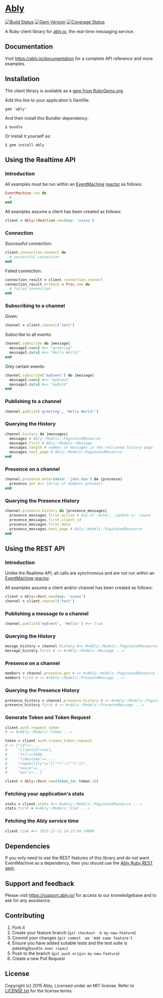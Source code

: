 # [Ably](https://ably.io)

[![Build Status](https://travis-ci.org/ably/ably-ruby.png)](https://travis-ci.org/ably/ably-ruby)
[![Gem Version](https://badge.fury.io/rb/ably.svg)](http://badge.fury.io/rb/ably)
[![Coverage Status](https://coveralls.io/repos/ably/ably-ruby/badge.svg)](https://coveralls.io/r/ably/ably-ruby)

A Ruby client library for [ably.io](https://ably.io), the real-time messaging service.

## Documentation

Visit https://ably.io/documentation for a complete API reference and more examples.

## Installation

The client library is available as a [gem from RubyGems.org](https://rubygems.org/gems/ably).

Add this line to your application's Gemfile:

    gem 'ably'

And then install this Bundler dependency:

    $ bundle

Or install it yourself as:

    $ gem install ably

## Using the Realtime API

### Introduction

All examples must be run within an [EventMachine](https://github.com/eventmachine/eventmachine) [reactor](https://github.com/eventmachine/eventmachine/wiki/General-Introduction) as follows:

```ruby
EventMachine.run do
  # ...
end
```

All examples assume a client has been created as follows:

```ruby
client = Ably::Realtime.new(key: 'xxxxx')
```

### Connection

Successful connection:

```ruby
client.connection.connect do
  # successful connection
end
```

Failed connection:

```ruby
connection_result = client.connection.connect
connection_result.errback = Proc.new do
  # failed connection
end
```

### Subscribing to a channel

Given:

```ruby
channel = client.channel('test')
```

Subscribe to all events:

```ruby
channel.subscribe do |message|
  message[:name] #=> "greeting"
  message[:data] #=> "Hello World!"
end
```

Only certain events:

```ruby
channel.subscribe('myEvent') do |message|
  message[:name] #=> "myEvent"
  message[:data] #=> "myData"
end
```

### Publishing to a channel

```ruby
channel.publish('greeting', 'Hello World!')
```

### Querying the History

```ruby
channel.history do |messages|
  messages # Ably::Models::PaginatedResource
  messages.first # Ably::Models::Message
  messages.length # number of messages in the retrieved history page
  messages.next_page # Ably::Models::PaginatedResource
end
```

### Presence on a channel

```ruby
channel.presence.enter(data: 'john.doe') do |presence|
  presence.get #=> [Array of members present]
end
```

### Querying the Presence History

```ruby
channel.presence.history do |presence_messages|
  presence_messages.first.action # Any of :enter, :update or :leave
  presence_messages.first.client_id
  presence_messages.first.data
  presence_messages.next_page # Ably::Models::PaginatedResource
end
```

## Using the REST API

### Introduction

Unlike the Realtime API, all calls are synchronous and are not run within an [EventMachine](https://github.com/eventmachine/eventmachine) [reactor](https://github.com/eventmachine/eventmachine/wiki/General-Introduction).

All examples assume a client and/or channel has been created as follows:

```ruby
client = Ably::Rest.new(key: 'xxxxx')
channel = client.channel('test')
```

### Publishing a message to a channel

```ruby
channel.publish('myEvent', 'Hello!') #=> true
```

### Querying the History

```ruby
mesage_history = channel.history #=> #<Ably::Models::PaginatedResource ...>
message_history.first # => #<Ably::Models::Message ...>
```

### Presence on a channel

```ruby
members = channel.presence.get # => #<Ably::Models::PaginatedResource ...>
members.first # => #<Ably::Models::PresenceMessage ...>
```

### Querying the Presence History

```ruby
presence_history = channel.presence.history # => #<Ably::Models::PaginatedResource ...>
presence_history.first # => #<Ably::Models::PresenceMessage ...>
```

### Generate Token and Token Request

```ruby
client.auth.request_token
# => #<Ably::Models::Token ...>

token = client.auth.create_token_request
# => {"id"=>...,
#     "clientId"=>nil,
#     "ttl"=>3600,
#     "timestamp"=>...,
#     "capability"=>"{\"*\":[\"*\"]}",
#     "nonce"=>...,
#     "mac"=>...}

client = Ably::Rest.new(token_id: token.id)
```

### Fetching your application's stats

```ruby
stats = client.stats #=> #<Ably::Models::PaginatedResource ...>
stats.first = #<Ably::Models::Stat ...>
```

### Fetching the Ably service time

```ruby
client.time #=> 2013-12-12 14:23:34 +0000
```

## Dependencies

If you only need to use the REST features of this library and do not want EventMachine as a dependency, then you should use the [Ably Ruby REST gem](https://rubygems.org/gems/ably-rest).

## Support and feedback

Please visit https://support.ably.io/ for access to our knowledgebase and to ask for any assistance.

## Contributing

1. Fork it
2. Create your feature branch (`git checkout -b my-new-feature`)
3. Commit your changes (`git commit -am 'Add some feature'`)
4. Ensure you have added suitable tests and the test suite is passing(`bundle exec rspec`)
4. Push to the branch (`git push origin my-new-feature`)
5. Create a new Pull Request

## License

Copyright (c) 2015 Ably, Licensed under an MIT license.  Refer to [LICENSE.txt](LICENSE.txt) for the license terms.
